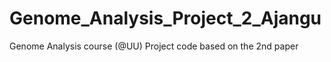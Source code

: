 # Genome_Analysis_Project_2_Ajangu
Genome Analysis course (@UU) Project code based on the 2nd paper
